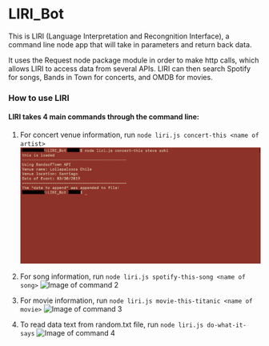 # LIRI_Bot

This is LIRI (Language Interpretation and Recongnition Interface), a command line node app that will take in parameters and return back data.

It uses the Request node package module in order to make http calls, which allows LIRI to access data from several APIs. LIRI can then search Spotify for songs, Bands in Town for concerts, and OMDB for movies.

### How to use LIRI
#### LIRI takes 4 main commands through the command line:

1) For concert venue information, run `node liri.js concert-this <name of artist>`
![](/images/concert-this.png)

2) For song information, run `node liri.js spotify-this-song <name of song>`
![Image of command 2](https://nlserrano.github.com/images/spotify-this)

3) For movie information, run `node liri.js movie-this-titanic <name of movie>`
![Image of command 3](https://nlserrano.github.com/images/movie-this)

4) To read data text from random.txt file, run `node liri.js do-what-it-says`
![Image of command 4](https://nlserrano.github.com/images/do-what)
